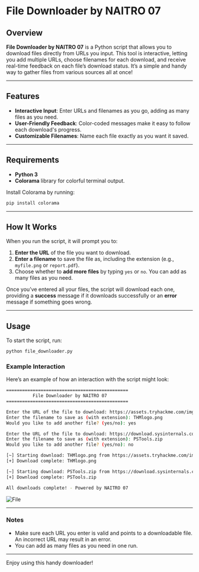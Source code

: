 # File Downloader by NAITRO 07

## Overview

**File Downloader by NAITRO 07** is a Python script that allows you to download files directly from URLs you input. This tool is interactive, letting you add multiple URLs, choose filenames for each download, and receive real-time feedback on each file’s download status. It’s a simple and handy way to gather files from various sources all at once!

---

## Features

- **Interactive Input**: Enter URLs and filenames as you go, adding as many files as you need.
- **User-Friendly Feedback**: Color-coded messages make it easy to follow each download's progress.
- **Customizable Filenames**: Name each file exactly as you want it saved.

---

## Requirements

- **Python 3**
- **Colorama** library for colorful terminal output.

Install Colorama by running:
```bash
pip install colorama
```

---

## How It Works

When you run the script, it will prompt you to:
1. **Enter the URL** of the file you want to download.
2. **Enter a filename** to save the file as, including the extension (e.g., `myfile.png` or `report.pdf`).
3. Choose whether to **add more files** by typing `yes` or `no`. You can add as many files as you need.

Once you’ve entered all your files, the script will download each one, providing a **success** message if it downloads successfully or an **error** message if something goes wrong.

---

## Usage

To start the script, run:

```bash
python file_downloader.py
```

### Example Interaction

Here’s an example of how an interaction with the script might look:

```bash
==============================================
          File Downloader by NAITRO 07        
==============================================

Enter the URL of the file to download: https://assets.tryhackme.com/img/THMlogo.png
Enter the filename to save as (with extension): THMlogo.png
Would you like to add another file? (yes/no): yes

Enter the URL of the file to download: https://download.sysinternals.com/files/PSTools.zip
Enter the filename to save as (with extension): PSTools.zip
Would you like to add another file? (yes/no): no

[~] Starting download: THMlogo.png from https://assets.tryhackme.com/img/THMlogo.png
[+] Download complete: THMlogo.png

[~] Starting download: PSTools.zip from https://download.sysinternals.com/files/PSTools.zip
[+] Download complete: PSTools.zip

All downloads complete! - Powered by NAITRO 07
```
![File](https://github.com/user-attachments/assets/a515b96f-113b-4eee-9ee3-06ec01b4f2bd)


---

### Notes

- Make sure each URL you enter is valid and points to a downloadable file. An incorrect URL may result in an error.
- You can add as many files as you need in one run.

---

Enjoy using this handy downloader!
